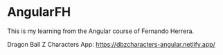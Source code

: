 # AngularFH

This is my learning from the Angular course of Fernando Herrera.

Dragon Ball Z Characters App: https://dbzcharacters-angular.netlify.app/
